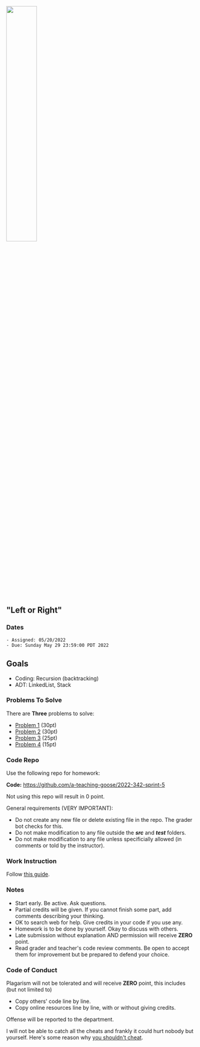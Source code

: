 <img src="https://user-images.githubusercontent.com/252020/169445278-076c57f8-bde5-4a84-8e2f-abb747e8fd42.png"
     width="40%" />

## "Left or Right"

### Dates

    - Assigned: 05/20/2022
    - Due: Sunday May 29 23:59:00 PDT 2022

## Goals ##

- Coding: Recursion (backtracking)
- ADT: LinkedList, Stack

### Problems To Solve

There are **Three** problems to solve:

- [Problem 1](problem_1.md) (30pt)
- [Problem 2](problem_2.md) (30pt)
- [Problem 3](problem_3.md) (25pt)
- [Problem 4](problem_4.md) (15pt)

### Code Repo ###

Use the following repo for homework:

**Code:** https://github.com/a-teaching-goose/2022-342-sprint-5 

Not using this repo will result in 0 point.

General requirements (VERY IMPORTANT):
- Do not create any new file or delete existing file in the repo. The grader bot checks for this.
- Do not make modification to any file outside the ***src*** and ***test*** folders.
- Do not make modification to any file unless specificially allowed (in comments or told by the instructor).

### Work Instruction
Follow [this guide](https://github.com/a-teaching-goose/CSS342A-2022-Spring/blob/main/homeworks/work_guide.md).

### Notes ###

- Start early. Be active. Ask questions.
- Partial credits will be given. If you cannot finish some part, add comments describing your thinking.
- OK to search web for help. Give credits in your code if you use any.
- Homework is to be done by yourself. Okay to discuss with others. 
- Late submission without explanation AND permission will receive **ZERO** point.  
- Read grader and teacher's code review comments. Be open to accept them for improvement but be prepared to defend your choice. 

### Code of Conduct

Plagarism will not be tolerated and will receive **ZERO** point, this includes (but not limited to)

- Copy others' code line by line.
- Copy online resources line by line, with or without giving credits.

Offense will be reported to the department.

I will not be able to catch all the cheats and frankly it could hurt nobody but yourself. Here's some reason why [you shouldn't cheat](https://www.youtube.com/watch?v=hMloyp6NI4E).


